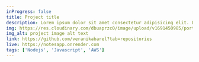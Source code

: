 ```yaml
---
inProgress: false
title: Project title
description: Lorem ipsum dolor sit amet consectetur adipisicing elit. Libero natus quaerat aliquid totam! Fugit eum porro rerum dignissimos voluptatem, suscipit illo tempore sequi ab, dolorum enim sit voluptatibus, nulla ad.  
img: https://res.cloudinary.com/dbuaprzc0/image/upload/v1691450985/portfolio/bwhvon9jf3hfyxgjhzr8.png
img_alt: project image alt text
link: https://github.com/veranikabarel?tab=repositories
live: https://notesapp.onrender.com
tags: ['Nodejs', 'Javascript', 'AWS']
---
```

